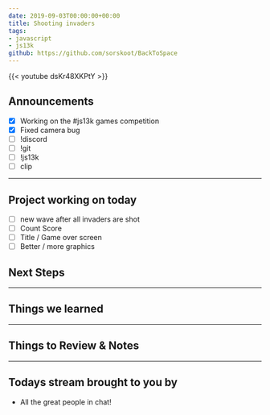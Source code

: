 ```yaml
---
date: 2019-09-03T00:00:00+00:00
title: Shooting invaders
tags:
- javascript
- js13k
github: https://github.com/sorskoot/BackToSpace
---
```


{{< youtube dsKr48XKPtY >}}

<!--more-->

## Announcements

- [X] Working on the #js13k games competition
- [X] Fixed camera bug
- [ ] !discord
- [ ] !git
- [ ] !js13k
- [ ] clip

---

## Project working on today

- [ ] new wave after all invaders are shot
- [ ] Count Score
- [ ] Title / Game over screen
- [ ] Better / more graphics

## Next Steps

---

## Things we learned

---

## Things to Review & Notes

---

## Todays stream brought to you by

- All the great people in chat!